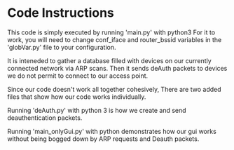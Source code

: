 # Code Instructions

This code is simply executed by running 'main.py' with python3
For it to work, you will need to change conf_iface and router_bssid variables in the 'globVar.py' file to your configuration.

It is inteneded to gather a database filled with devices on our currently connected network via ARP scans. Then it sends deAuth packets to devices we do not permit to connect to our access point.


Since our code doesn't work all together cohesively, There are two added files that show how our code works individually.

Running 'deAuth.py' with python 3 is how we create and send deauthentication packets.

Running 'main_onlyGui.py' with python demonstrates how our gui works without being bogged down by ARP requests and Deauth packets.
